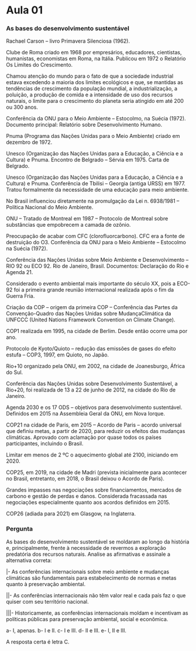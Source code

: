 # Aula 01

### As bases do desenvolvimento sustentável

Rachael Carson – livro Primavera Silenciosa (1962).

Clube de Roma criado em 1968 por empresários, educadores, cientistas, humanistas, economistas em Roma, na Itália. Publicou em 1972 o Relatório Os Limites do Crescimento.

Chamou atenção do mundo para o fato de que a sociedade industrial estava excedendo a maioria dos limites ecológicos e que, se mantidas as tendências de crescimento da população mundial, a industrialização, a poluição, a produção de comida e a intensidade de uso dos recursos naturais, o limite para o crescimento do planeta seria atingido em até 200 ou 300 anos.

Conferência da ONU para o Meio Ambiente – Estocolmo, na Suécia (1972). Documento principal: Relatório sobre Desenvolvimento Humano.

Pnuma (Programa das Nações Unidas para o Meio Ambiente) criado em dezembro de 1972.

Unesco (Organização das Nações Unidas para a Educação, a Ciência e a Cultura) e Pnuma. Encontro de Belgrado – Sérvia em 1975. Carta de Belgrado.

Unesco (Organização das Nações Unidas para a Educação, a Ciência e a Cultura) e Pnuma. Conferência de Tbilisi – Georgia (antiga URSS) em 1977. Tratou formalmente da necessidade de uma educação para meio ambiente.

No Brasil influenciou diretamente na promulgação da Lei n. 6938/1981 – Política Nacional do Meio Ambiente.

ONU – Tratado de Montreal em 1987 – Protocolo de Montreal sobre substâncias que empobrecem a camada de ozônio.

Preocupação de acabar com CFC (clorofluorcarbono). CFC era a fonte de destruição do O3. Conferência da ONU para o Meio Ambiente – Estocolmo na Suécia (1972).

Conferência das Nações Unidas sobre Meio Ambiente e Desenvolvimento – RIO 92 ou ECO 92. Rio de Janeiro, Brasil. Documentos: Declaração do Rio e Agenda 21.

Considerado o evento ambiental mais importante do século XX, pois a ECO-92 foi a primeira grande reunião internacional realizada após o fim da Guerra Fria.

Criação da COP – origem da primeira COP – Conferência das Partes da Convenção-Quadro das Nações Unidas sobre MudançaClimática da UNFCCC (United Nations Framework Convention on Climate Change). 

COP1 realizada em 1995, na cidade de Berlim. Desde então ocorre uma por ano.

Protocolo de Kyoto/Quioto – redução das emissões de gases do efeito estufa – COP3, 1997, em Quioto, no Japão.

Rio+10 organizado pela ONU, em 2002, na cidade de Joanesburgo, África do Sul.

Conferência das Nações Unidas sobre Desenvolvimento Sustentável, a Rio+20, foi realizada de 13 a 22 de junho de 2012, na cidade do Rio de Janeiro.

Agenda 2030 e os 17 ODS – objetivos para desenvolvimento sustentável. Definidos em 2015 na Assembleia Geral da ONU, em Nova Iorque.

COP21 na cidade de Paris, em 2015 – Acordo de Paris – acordo universal que definiu metas, a partir de 2020, para reduzir os efeitos das mudanças climáticas. Aprovado com aclamação por quase todos os países participantes, incluindo o Brasil.

Limitar em menos de 2 ºC o aquecimento global até 2100, iniciando em 2020.

COP25, em 2019, na cidade de Madri (prevista inicialmente para acontecer no Brasil, entretanto, em 2018, o Brasil deixou o Acordo de Paris).

Grandes impasses nas negociações sobre financiamentos, mercados de carbono e gestão de perdas e danos. Considerada fracassada nas negociações especialmente quanto aos acordos definidos em 2015. 

COP26 (adiada para 2021) em Glasgow, na Inglaterra.

### Pergunta

As bases do desenvolvimento sustentável se moldaram ao longo da história e, principalmente, 
frente à necessidade de revermos a exploração predatória dos recursos naturais. Analise as 
afirmativas e assinale a alternativa correta:

|- As conferências internacionais sobre meio ambiente e mudanças climáticas são 
fundamentais para estabelecimento de normas e metas quanto à preservação ambiental.

||- As conferências internacionais não têm valor real e cada país faz o que quiser com seu 
território nacional.

|||- Historicamente, as conferências internacionais moldam e incentivam as políticas públicas 
para preservação ambiental, social e econômica.

a- I, apenas.
b- I e II.
c- I e III.
d- II e III.
e- I, II e III. 

A resposta certa é letra C.


